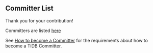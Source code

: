 ## Committer List

Thank you for your contribution!

Committers are listed [here](https://pingcap.com/community-cn/organization/)

See [How to become a Committer](./become-a-committer) for the requirements about how to become a TiDB Committer.

